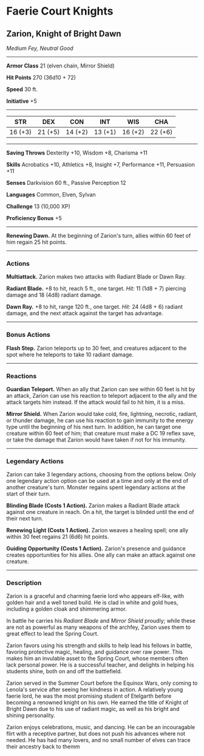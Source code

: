 # Faerie Court Knights

## Zarion, Knight of Bright Dawn

*Medium Fey, Neutral Good*

---

**Armor Class** 21 (elven chain, Mirror Shield)

**Hit Points** 270 (36d10 + 72)

**Speed** 30 ft.

**Initiative** +5

---

| STR | DEX | CON | INT | WIS | CHA |
|-|-|-|-|-|-|
| 16 (+3) | 21 (+5) | 14 (+2) | 13 (+1) | 16 (+2) | 22 (+6) |   

---

**Saving Throws** Dexterity +10, Wisdom +8, Charisma +11

**Skills** Acrobatics +10, Athletics +8, Insight +7, Performance +11, Persuasion +11

**Senses** Darkvision 60 ft., Passive Perception 12 

**Languages** Common, Elven, Sylvan

**Challenge** 13 (10,000 XP)

**Proficiency Bonus** +5

---

**Renewing Dawn.**  At the beginning of Zarion's turn, allies within 60 feet of him regain 25 hit points.

---

### Actions

**Multiattack.** Zarion makes two attacks with Radiant Blade or Dawn Ray.

**Radiant Blade.** +8 to hit, reach 5 ft., one target.  *Hit:* 11 (1d8 + 7) piercing damage and 18 (4d8) radiant damage.

**Dawn Ray.** +8 to hit, range 120 ft., one target.  *Hit:* 24 (4d8 + 6) radiant damage, and the next attack against the target has advantage.

---

### Bonus Actions

**Flash Step.**  Zarion teleports up to 30 feet, and creatures adjacent to the spot where he teleports to take 10 radiant damage. 

---

### Reactions

**Guardian Teleport.**  When an ally that Zarion can see within 60 feet is hit by an attack, Zarion can use his reaction to teleport adjacent to the ally and the attack targets him instead.  If the attack would fail to hit him, it is a miss.

**Mirror Shield.**  When Zarion would take cold, fire, lightning, necrotic, radiant, or thunder damage, he can use his reaction to gain immunity to the energy type until the beginning of his next turn.  In addition, he can target one creature within 60 feet of him; that creature must make a DC 19 reflex save, or take the damage that Zarion would have taken if not for his immunity.

---

### Legendary Actions

Zarion can take 3 legendary actions, choosing from the options below. Only one legendary action option can be used at a time and only at the end of another creature's turn. Monster regains spent legendary actions at the start of their turn.

**Blinding Blade (Costs 1 Action).** Zarion makes a Radiant Blade attack against one creature in reach.  On a hit, the target is blinded until the end of their next turn.

**Renewing Light (Costs 1 Action).** Zarion weaves a healing spell; one ally within 30 feet regains 21 (6d6) hit points.

**Guiding Opportunity (Costs 1 Action).** Zarion's presence and guidance creates opportunities for his allies.  One ally can make an attack against one creature.

---

### Description

Zarion is a graceful and charming faerie lord who appears elf-like, with golden hair and a well toned build.  He is clad in white and gold hues, including a golden cloak and shimmering armor.

In battle he carries his *Radiant Blade* and *Mirror Shield* proudly; while these are not as powerful as many weapons of the archfey, Zarion uses them to great effect to lead the Spring Court.

Zarion favors using his strength and skills to help lead his fellows in battle, favoring protective magic, healing, and guidance over raw power.  This makes him an invulable asset to the Spring Court, whose members often lack personal power.  He is a successful teacher, and delights in helping his students shine, both on and off the battlefield.

Zarion served in the Summer Court before the Equinox Wars, only coming to Lenola's service after seeing her kindness in action.  A relatively young faerie lord, he was the most promising student of Etelgarth before becoming a renowned knight on his own.  He earned the title of Knight of Bright Dawn due to his use of radiant magic, as well as his bright and shining personality.

Zarion enjoys celebrations, music, and dancing.  He can be an incouragable flirt with a receptive partner, but does not push his advances where not needed.  He has had many lovers, and no small number of elves can trace their ancestry back to themm

